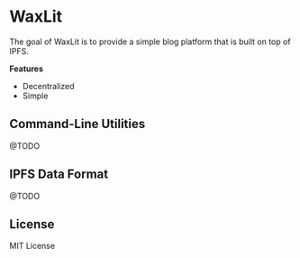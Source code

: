 WaxLit
======

The goal of WaxLit is to provide a simple blog platform that is
built on top of IPFS.

**Features**
- Decentralized
- Simple


Command-Line Utilities
----------------------

@TODO


IPFS Data Format
----------------

@TODO


License
-------

MIT License
